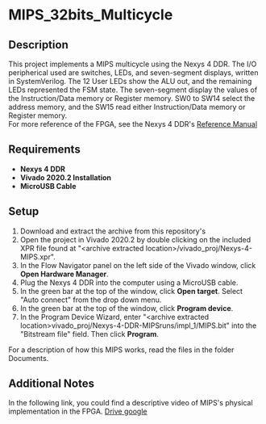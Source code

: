 MIPS_32bits_Multicycle
==============

Description
--------------
This project implements a MIPS multicycle using the Nexys 4 DDR. The I/O peripherical used are switches, LEDs, and seven-segment displays, written in SystemVerilog.
The 12 User LEDs show the ALU out, and the remaining LEDs represented the FSM state. The seven-segment display the values of the Instruction/Data memory or Register memory. SW0 to SW14 select the address memory, and the SW15 read either Instruction/Data memory or Register memory.  
For more reference of the FPGA, see the Nexys 4 DDR's [Reference Manual](https://reference.digilentinc.com/reference/programmable-logic/nexys-4-ddr/reference-manual) 


Requirements
--------------
* **Nexys 4 DDR**
* **Vivado 2020.2 Installation**
* **MicroUSB Cable**

Setup
--------------
1. Download and extract the archive from this repository's
2. Open the project in Vivado 2020.2 by double clicking on the included XPR file found at "\<archive extracted location\>/vivado_proj/Nexys-4-MIPS.xpr".
3. In the Flow Navigator panel on the left side of the Vivado window, click **Open Hardware Manager**.
4. Plug the Nexys 4 DDR into the computer using a MicroUSB cable.
5. In the green bar at the top of the window, click **Open target**. Select "Auto connect" from the drop down menu.
6. In the green bar at the top of the window, click **Program device**.
7. In the Program Device Wizard, enter "\<archive extracted location\>vivado_proj/Nexys-4-DDR-MIPSruns/impl_1/MIPS.bit" into the "Bitstream file" field. Then click **Program**.

For a description of how this MIPS works, read the files in the folder Documents.

Additional Notes
--------------
In the following link, you could find a descriptive video of MIPS's physical implementation in the FPGA. [Drive google](https://drive.google.com/file/d/1vcZT1HaSXbffHm1zhjFSgZLJB_kZuDvz/view?usp=sharing)
